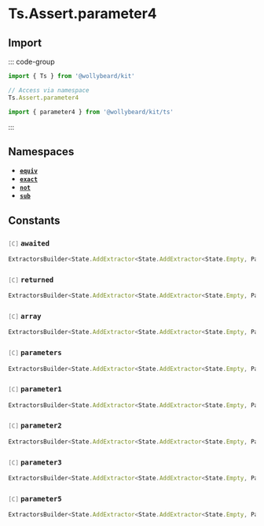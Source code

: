 # Ts.Assert.parameter4

## Import

::: code-group

```typescript [Namespace]
import { Ts } from '@wollybeard/kit'

// Access via namespace
Ts.Assert.parameter4
```

```typescript [Barrel]
import { parameter4 } from '@wollybeard/kit/ts'
```

:::

## Namespaces

- [**`equiv`**](/api/ts/assert/parameter4/equiv)
- [**`exact`**](/api/ts/assert/parameter4/exact)
- [**`not`**](/api/ts/assert/parameter4/not)
- [**`sub`**](/api/ts/assert/parameter4/sub)

## Constants

### <span style="opacity: 0.6; font-weight: normal; font-size: 0.85em;">`[C]`</span> `awaited`

```typescript
ExtractorsBuilder<State.AddExtractor<State.AddExtractor<State.Empty, Parameter4>, Awaited$>>
```

<SourceLink href="https://github.com/jasonkuhrt/kit/blob/main/./src/utils/ts/assert/builder-generated/parameter4/$$.ts#L11" />

### <span style="opacity: 0.6; font-weight: normal; font-size: 0.85em;">`[C]`</span> `returned`

```typescript
ExtractorsBuilder<State.AddExtractor<State.AddExtractor<State.Empty, Parameter4>, Returned>>
```

<SourceLink href="https://github.com/jasonkuhrt/kit/blob/main/./src/utils/ts/assert/builder-generated/parameter4/$$.ts#L12" />

### <span style="opacity: 0.6; font-weight: normal; font-size: 0.85em;">`[C]`</span> `array`

```typescript
ExtractorsBuilder<State.AddExtractor<State.AddExtractor<State.Empty, Parameter4>, ArrayElement>>
```

<SourceLink href="https://github.com/jasonkuhrt/kit/blob/main/./src/utils/ts/assert/builder-generated/parameter4/$$.ts#L13" />

### <span style="opacity: 0.6; font-weight: normal; font-size: 0.85em;">`[C]`</span> `parameters`

```typescript
ExtractorsBuilder<State.AddExtractor<State.AddExtractor<State.Empty, Parameter4>, Parameters$>>
```

<SourceLink href="https://github.com/jasonkuhrt/kit/blob/main/./src/utils/ts/assert/builder-generated/parameter4/$$.ts#L14" />

### <span style="opacity: 0.6; font-weight: normal; font-size: 0.85em;">`[C]`</span> `parameter1`

```typescript
ExtractorsBuilder<State.AddExtractor<State.AddExtractor<State.Empty, Parameter4>, Parameter1>>
```

<SourceLink href="https://github.com/jasonkuhrt/kit/blob/main/./src/utils/ts/assert/builder-generated/parameter4/$$.ts#L15" />

### <span style="opacity: 0.6; font-weight: normal; font-size: 0.85em;">`[C]`</span> `parameter2`

```typescript
ExtractorsBuilder<State.AddExtractor<State.AddExtractor<State.Empty, Parameter4>, Parameter2>>
```

<SourceLink href="https://github.com/jasonkuhrt/kit/blob/main/./src/utils/ts/assert/builder-generated/parameter4/$$.ts#L16" />

### <span style="opacity: 0.6; font-weight: normal; font-size: 0.85em;">`[C]`</span> `parameter3`

```typescript
ExtractorsBuilder<State.AddExtractor<State.AddExtractor<State.Empty, Parameter4>, Parameter3>>
```

<SourceLink href="https://github.com/jasonkuhrt/kit/blob/main/./src/utils/ts/assert/builder-generated/parameter4/$$.ts#L17" />

### <span style="opacity: 0.6; font-weight: normal; font-size: 0.85em;">`[C]`</span> `parameter5`

```typescript
ExtractorsBuilder<State.AddExtractor<State.AddExtractor<State.Empty, Parameter4>, Parameter5>>
```

<SourceLink href="https://github.com/jasonkuhrt/kit/blob/main/./src/utils/ts/assert/builder-generated/parameter4/$$.ts#L18" />
